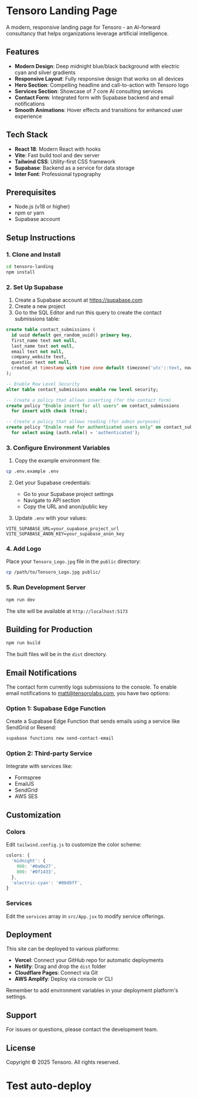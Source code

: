 # Tensoro Landing Page

A modern, responsive landing page for Tensoro - an AI-forward consultancy that helps organizations leverage artificial intelligence.

## Features

- **Modern Design**: Deep midnight blue/black background with electric cyan and silver gradients
- **Responsive Layout**: Fully responsive design that works on all devices
- **Hero Section**: Compelling headline and call-to-action with Tensoro logo
- **Services Section**: Showcase of 7 core AI consulting services
- **Contact Form**: Integrated form with Supabase backend and email notifications
- **Smooth Animations**: Hover effects and transitions for enhanced user experience

## Tech Stack

- **React 18**: Modern React with hooks
- **Vite**: Fast build tool and dev server
- **Tailwind CSS**: Utility-first CSS framework
- **Supabase**: Backend as a service for data storage
- **Inter Font**: Professional typography

## Prerequisites

- Node.js (v18 or higher)
- npm or yarn
- Supabase account

## Setup Instructions

### 1. Clone and Install

```bash
cd tensoro-landing
npm install
```

### 2. Set Up Supabase

1. Create a Supabase account at https://supabase.com
2. Create a new project
3. Go to the SQL Editor and run this query to create the contact submissions table:

```sql
create table contact_submissions (
  id uuid default gen_random_uuid() primary key,
  first_name text not null,
  last_name text not null,
  email text not null,
  company_website text,
  question text not null,
  created_at timestamp with time zone default timezone('utc'::text, now()) not null
);

-- Enable Row Level Security
alter table contact_submissions enable row level security;

-- Create a policy that allows inserting (for the contact form)
create policy "Enable insert for all users" on contact_submissions
  for insert with check (true);

-- Create a policy that allows reading (for admin purposes)
create policy "Enable read for authenticated users only" on contact_submissions
  for select using (auth.role() = 'authenticated');
```

### 3. Configure Environment Variables

1. Copy the example environment file:
```bash
cp .env.example .env
```

2. Get your Supabase credentials:
   - Go to your Supabase project settings
   - Navigate to API section
   - Copy the URL and anon/public key

3. Update `.env` with your values:
```
VITE_SUPABASE_URL=your_supabase_project_url
VITE_SUPABASE_ANON_KEY=your_supabase_anon_key
```

### 4. Add Logo

Place your `Tensoro_Logo.jpg` file in the `public` directory:
```bash
cp /path/to/Tensoro_Logo.jpg public/
```

### 5. Run Development Server

```bash
npm run dev
```

The site will be available at `http://localhost:5173`

## Building for Production

```bash
npm run build
```

The built files will be in the `dist` directory.

## Email Notifications

The contact form currently logs submissions to the console. To enable email notifications to matt@tensorolabs.com, you have two options:

### Option 1: Supabase Edge Function

Create a Supabase Edge Function that sends emails using a service like SendGrid or Resend:

```bash
supabase functions new send-contact-email
```

### Option 2: Third-party Service

Integrate with services like:
- Formspree
- EmailJS
- SendGrid
- AWS SES

## Customization

### Colors

Edit `tailwind.config.js` to customize the color scheme:
```js
colors: {
  'midnight': {
    900: '#0a0e27',
    800: '#0f1433',
  },
  'electric-cyan': '#00d9ff',
}
```

### Services

Edit the `services` array in `src/App.jsx` to modify service offerings.

## Deployment

This site can be deployed to various platforms:

- **Vercel**: Connect your GitHub repo for automatic deployments
- **Netlify**: Drag and drop the `dist` folder
- **Cloudflare Pages**: Connect via Git
- **AWS Amplify**: Deploy via console or CLI

Remember to add environment variables in your deployment platform's settings.

## Support

For issues or questions, please contact the development team.

## License

Copyright © 2025 Tensoro. All rights reserved.
# Test auto-deploy
